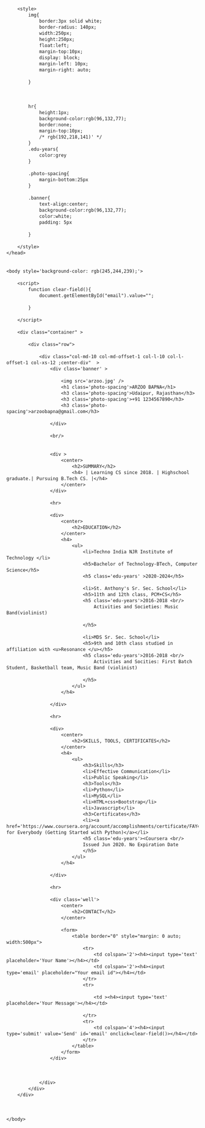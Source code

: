 
<html>
    <head>
        <title>
            Arzoo's resume
        </title>
        <meta charset="utf-8">
        <meta name="viewport" content="width=device-width, initial-scale=1">
        <script src="https://maxcdn.bootstrapcdn.com/bootstrap/3.3.7/js/bootstrap.min.js"></script>
        <link rel="stylesheet" href="https://maxcdn.bootstrapcdn.com/bootstrap/3.3.7/css/bootstrap.min.css">

        <style>
            img{
                border:3px solid white;
                border-radius: 140px;
                width:250px;
                height:250px;
                float:left;
                margin-top:10px;
                display: block;
                margin-left: 10px;
                margin-right: auto;
                                
            }        

           

            hr{
                height:1px;
                background-color:rgb(96,132,77);
                border:none;
                margin-top:10px;
                /* rgb(192,218,141)' */
            }
            .edu-years{
                color:grey
            }
                
            .photo-spacing{               
                margin-bottom:25px
            }    

            .banner{
                text-align:center;
                background-color:rgb(96,132,77);
                color:white;
                padding: 5px

            }

        </style>
    </head>
    

    <body style='background-color: rgb(245,244,239);'>

        <script>
            function clear-field(){
                document.getElementById("email").value="";

            }

        </script>

        <div class="container" >
                
            <div class="row">
                
                <div class="col-md-10 col-md-offset-1 col-l-10 col-l-offset-1 col-xs-12 ;center-div"  >
                    <div class='banner' >
                        
                        <img src='arzoo.jpg' />                  
                        <h1 class='photo-spacing'>ARZOO BAPNA</h1>                    
                        <h3 class='photo-spacing'>Udaipur, Rajasthan</h3>
                        <h3 class='photo-spacing'>+91 1234567890</h3>
                        <h3 class='photo-spacing'>arzoobapna@gmail.com</h3>
                        
                    </div>

                    <br/>
                   

                    <div >
                        <center>
                            <h2>SUMMARY</h2>
                            <h4> | Learning CS since 2018. | Highschool graduate.| Pursuing B.Tech CS. |</h4>
                        </center>
                    </div>

                    <hr>

                    <div>
                        <center>
                            <h2>EDUCATION</h2>
                        </center>
                        <h4>                                
                            <ul>
                                <li>Techno India NJR Institute of Technology </li>
                                <h5>Bachelor of Technology-BTech, Computer Science</h5>
                                <h5 class='edu-years' >2020-2024</h5>

                                <li>St. Anthony's Sr. Sec. School</li>
                                <h5>11th and 12th class, PCM+CS</h5>
                                <h5 class='edu-years'>2016-2018 <br/>
                                    Activities and Societies: Music Band(violinist)

                                </h5>

                                <li>MDS Sr. Sec. School</li>
                                <h5>9th and 10th class studied in affiliation with <u>Resonance </u></h5>
                                <h5 class='edu-years'>2016-2018 <br/>
                                    Activities and Socities: First Batch Student, Basketball team, Music Band (violinist)

                                </h5>
                            </ul>                                
                        </h4>
                        
                    </div>

                    <hr>

                    <div>
                        <center>
                            <h2>SKILLS, TOOLS, CERTIFICATES</h2>
                        </center>
                        <h4>
                            <ul>
                                <h3>Skills</h3>
                                <li>Effective Communication</li>
                                <li>Public Speaking</li>
                                <h3>Tools</h3>
                                <li>Python</li>
                                <li>MySQL</li>
                                <li>HTML+css+Bootstrap</li>
                                <li>Javascript</li>
                                <h3>Certificates</h3>
                                <li><a href='https://www.coursera.org/account/accomplishments/certificate/FAY42GZ5V3JS'>Programming for Everybody (Getting Started with Python)</a></li>
                                <h5 class='edu-years'><Coursera <br/>
                                Issued Jun 2020. No Expiration Date 
                                </h5>
                            </ul>
                        </h4>

                    </div>

                    <hr>

                    <div class='well'>
                        <center>
                            <h2>CONTACT</h2>
                        </center>

                        <form>
                            <table border="0" style="margin: 0 auto; width:500px"> 
                                <tr>
                                    <td colspan='2'><h4><input type='text' placeholder='Your Name'></h4></td>
                                    <td colspan='2'><h4><input type='email' placeholder="Your email id"></h4></td>
                                </tr>
                                <tr>
                                    
                                    <td ><h4><input type='text' placeholder='Your Message'></h4></td>
                                   
                                </tr>
                                <tr>
                                    <td colspan='4'><h4><input type='submit' value='Send' id='email' onclick=clear-field()></h4></td>
                                </tr>
                            </table>
                        </form>
                    </div>



                </div>
            </div>
        </div>



    </body>


</html>
